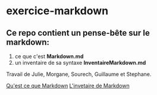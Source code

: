 # exercice-markdown

## Ce repo contient un pense-bête sur le markdown: 
1. ce que c'est **Markdown.md**
2. un inventaire de sa syntaxe **InventaireMarkdown.md**

Travail de Julie, Morgane, Sourech, Guillaume et Stephane.

[Qu'est ce que Markdown](Markdown.md)
[L'invetaire de Markdown](InventaireMarkdown.md)

